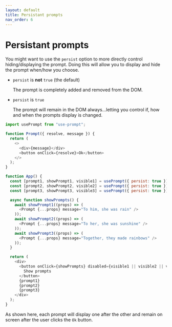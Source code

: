 ```yaml
---
layout: default
title: Persistant prompts
nav_order: 6
---
```


# Persistant prompts

You might want to use the `persist` option to more directly control hiding/displaying the prompt. Doing this will allow you to display and hide the prompt when/how you choose.

- `persist` is **not** `true` (the default)

  The prompt is completely added and removed from the DOM.

- `persist` is `true`

  The prompt will remain in the DOM always...letting you control if, how and when the prompts display is changed.

```javascript
import usePrompt from "use-prompt";

function Prompt({ resolve, message }) {
  return (
    <>
      <div>{message}</div>
      <button onClick={resolve}>Ok</button>
    </>
  );
}

function App() {
  const [prompt1, showPrompt1, visible1] = usePrompt({ persist: true });
  const [prompt2, showPrompt2, visible2] = usePrompt({ persist: true });
  const [prompt3, showPrompt3, visible3] = usePrompt({ persist: true });

  async function showPrompts() {
    await showPrompt1((props) => (
      <Prompt {...props} message="To him, she was rain" />
    ));
    await showPrompt2((props) => (
      <Prompt {...props} message="To her, she was sunshine" />
    ));
    await showPrompt3((props) => (
      <Prompt {...props} message="Together, they made rainbows" />
    ));
  }

  return (
    <div>
      <button onClick={showPrompts} disabled={visible1 || visible2 || visible3}>
        Show prompts
      </button>
      {prompt1}
      {prompt2}
      {prompt3}
    </div>
  );
}
```

As shown here, each prompt will display one after the other and remain on screen after the user clicks the `Ok` button.
